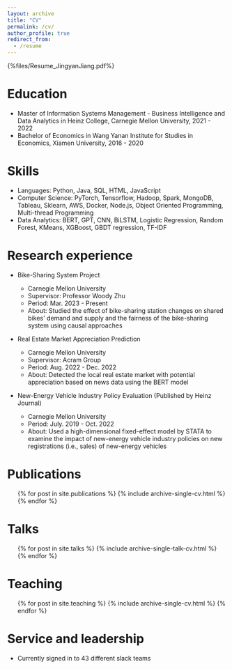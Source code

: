 ```yaml
---
layout: archive
title: "CV"
permalink: /cv/
author_profile: true
redirect_from:
  - /resume
---
```


{%files/Resume_JingyanJiang.pdf%}

Education
======
* Master of Information Systems Management - Business Intelligence and Data Analytics in Heinz College, Carnegie Mellon University, 2021 - 2022
* Bachelor of Economics in Wang Yanan Institute for Studies in Economics, Xiamen University, 2016 - 2020

Skills
======
* Languages: Python, Java, SQL, HTML, JavaScript
* Computer Science: PyTorch, Tensorflow, Hadoop, Spark, MongoDB, Tableau, Sklearn, AWS, Docker, Node.js, Object Oriented Programming, Multi-thread Programming
* Data Analytics: BERT, GPT, CNN, BiLSTM, Logistic Regression, Random Forest, KMeans, XGBoost, GBDT regression, TF-IDF 

Research experience
======
* Bike-Sharing System Project
  * Carnegie Mellon University
  * Supervisor: Professor Woody Zhu
  * Period: Mar. 2023 - Present
  * About: Studied the effect of bike-sharing station changes on shared bikes' demand and supply and the fairness of the bike-sharing system using causal approaches

* Real Estate Market Appreciation Prediction 
  * Carnegie Mellon University
  * Supervisor: Acram Group
  * Period: Aug. 2022 - Dec. 2022
  * About: Detected the local real estate market with potential appreciation based on news data using the BERT model
    
* New-Energy Vehicle Industry Policy Evaluation (Published by Heinz Journal)
  * Carnegie Mellon University
  * Period: July. 2019 - Oct. 2022
  * About: Used a high-dimensional fixed-effect model by STATA to examine the impact of new-energy vehicle industry policies on new registrations (i.e., sales) of new-energy vehicles
  


Publications
======
  <ul>{% for post in site.publications %}
    {% include archive-single-cv.html %}
  {% endfor %}</ul>
  
Talks
======
  <ul>{% for post in site.talks %}
    {% include archive-single-talk-cv.html %}
  {% endfor %}</ul>
  
Teaching
======
  <ul>{% for post in site.teaching %}
    {% include archive-single-cv.html %}
  {% endfor %}</ul>
  
Service and leadership
======
* Currently signed in to 43 different slack teams
